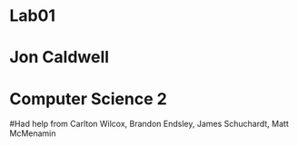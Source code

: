 # Lab01
# Jon Caldwell
# Computer Science 2

#Had help from Carlton Wilcox, Brandon Endsley, James Schuchardt, Matt McMenamin
